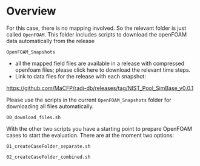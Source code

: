 
# Overview

For this case, there is no mapping involved. So the relevant folder is just called `OpenFOAM`.
This folder includes scripts to download the openFOAM data automatically from the release

`OpenFOAM_Snapshots`
  - all the mapped field files are available in a release with compressed openfoam files; please click here to download the relevant time steps.
  - Link to data files for the release with each snapshot:
  
https://github.com/MaCFP/radi-db/releases/tag/NIST_Pool_SimBase_v0.0.1

Please use the scripts in the current `OpenFOAM_Snapshots` folder for downloading all files automatically.

```00_download_files.sh```

With the other two scripts you have a starting point to prepare OpenFOAM cases to start the evaluation. There are at the moment two options:

```01_createCaseFolder_separate.sh```

```02_createCaseFolder_combined.sh```

